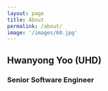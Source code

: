 ```yaml
---
layout: page
title: About
permalink: /about/
image: '/images/60.jpg'
---
```

## Hwanyong Yoo (UHD)
### Senior Software Engineer

